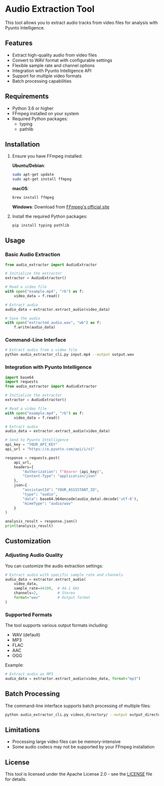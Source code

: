 # Audio Extraction Tool

This tool allows you to extract audio tracks from video files for analysis with Pyunto Intelligence.

## Features

- Extract high-quality audio from video files
- Convert to WAV format with configurable settings
- Flexible sample rate and channel options
- Integration with Pyunto Intelligence API
- Support for multiple video formats
- Batch processing capabilities

## Requirements

- Python 3.6 or higher
- FFmpeg installed on your system
- Required Python packages:
  - typing
  - pathlib

## Installation

1. Ensure you have FFmpeg installed:

   **Ubuntu/Debian**:
   ```bash
   sudo apt-get update
   sudo apt-get install ffmpeg
   ```

   **macOS**:
   ```bash
   brew install ffmpeg
   ```

   **Windows**:
   Download from [FFmpeg's official site](https://ffmpeg.org/download.html)

2. Install the required Python packages:
   ```bash
   pip install typing pathlib
   ```

## Usage

### Basic Audio Extraction

```python
from audio_extractor import AudioExtractor

# Initialize the extractor
extractor = AudioExtractor()

# Read a video file
with open("example.mp4", "rb") as f:
    video_data = f.read()

# Extract audio
audio_data = extractor.extract_audio(video_data)

# Save the audio
with open("extracted_audio.wav", "wb") as f:
    f.write(audio_data)
```

### Command-Line Interface

```bash
# Extract audio from a video file
python audio_extractor_cli.py input.mp4 --output output.wav
```

### Integration with Pyunto Intelligence

```python
import base64
import requests
from audio_extractor import AudioExtractor

# Initialize the extractor
extractor = AudioExtractor()

# Read a video file
with open("example.mp4", "rb") as f:
    video_data = f.read()

# Extract audio
audio_data = extractor.extract_audio(video_data)

# Send to Pyunto Intelligence
api_key = "YOUR_API_KEY"
api_url = "https://a.pyunto.com/api/i/v1"

response = requests.post(
    api_url,
    headers={
        "Authorization": f"Bearer {api_key}",
        "Content-Type": "application/json"
    },
    json={
        "assistantId": "YOUR_ASSISTANT_ID",
        "type": "audio",
        "data": base64.b64encode(audio_data).decode('utf-8'),
        "mimeType": "audio/wav"
    }
)

analysis_result = response.json()
print(analysis_result)
```

## Customization

### Adjusting Audio Quality

You can customize the audio extraction settings:

```python
# Extract audio with specific sample rate and channels
audio_data = extractor.extract_audio(
    video_data,
    sample_rate=44100,  # 44.1 kHz
    channels=2,         # Stereo
    format="wav"        # Output format
)
```

### Supported Formats

The tool supports various output formats including:

- WAV (default)
- MP3
- FLAC
- AAC
- OGG

Example:
```python
# Extract audio as MP3
audio_data = extractor.extract_audio(video_data, format="mp3")
```

## Batch Processing

The command-line interface supports batch processing of multiple files:

```bash
python audio_extractor_cli.py videos_directory/ --output output_directory/ --recursive
```

## Limitations

- Processing large video files can be memory-intensive
- Some audio codecs may not be supported by your FFmpeg installation

## License

This tool is licensed under the Apache License 2.0 - see the [LICENSE](../../LICENSE) file for details.
